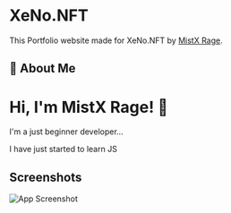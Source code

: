 
# XeNo.NFT

This Portfolio website made for XeNo.NFT by [MistX Rage](https://youtube.com/@MistXRage).


## 🚀 About Me



# Hi, I'm MistX Rage! 👋

I'm a just beginner developer...

I have just started to learn JS
## Screenshots

![App Screenshot](https://cdn.discordapp.com/attachments/682219292137488399/1064553477570842624/XeNo.NFT__Portfolio_-_Google_Chrome_16-01-2023_7.54.17_PM.png)

